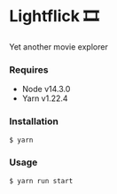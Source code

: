 # Lightflick 🎞

Yet another movie explorer

### Requires

- Node v14.3.0
- Yarn v1.22.4

### Installation

```sh
$ yarn
```

### Usage

```sh
$ yarn run start
```
